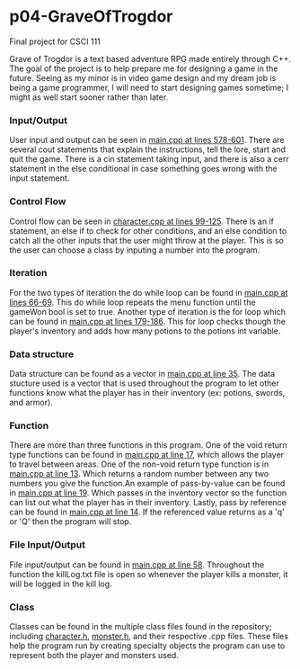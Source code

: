 # p04-GraveOfTrogdor
Final project for CSCI 111

  Grave of Trogdor is a text based adventure RPG made entirely through C++. The goal of
the project is to help prepare me for designing a game in the future. Seeing as my minor 
is in video game design and my dream job is being a game programmer, I will need to start
designing games sometime; I might as well start sooner rather than later.

### Input/Output

  User input and output can be seen in [main.cpp at lines 578-601](/main.cpp). 
There are several cout statements that explain the instructions, tell the lore, start and
quit the game. There is a cin statement taking input, and there is also a cerr statement 
in the else conditional in case something goes wrong with the input statement.

### Control Flow

  Control flow can be seen in [character.cpp at lines 99-125](/character.cpp). There
is an if statement, an else if to check for other conditions, and an else condition to
catch all the other inputs that the user might throw at the player. This is so the user
can choose a class by inputing a number into the program.

### Iteration

  For the two types of iteration the do while loop can be found in [main.cpp at lines 66-69](/main.cpp).
This do while loop repeats the menu function until the gameWon bool is set to true. 
Another type of iteration is the for loop which can be found in [main.cpp at lines 179-186](/main.cpp).
This for loop checks though the player's inventory and adds how many potions to the potions
int variable.

### Data structure

  Data structure can be found as a vector in [main.cpp at line 35](/main.cpp).
The data stucture used is a vector that is used throughout the program to let other
functions know what the player has in their inventory (ex: potions, swords, and armor).

### Function

  There are more than three functions in this program. One of the void return type functions
can be found in [main.cpp at line 17](/main.cpp), which allows the player to
travel between areas. One of the non-void return type function is in [main.cpp at line 13](/main.cpp). 
Which returns a random number between any two numbers you give the function.An example of 
pass-by-value can be found in [main.cpp at line 19](/main.cpp). Which passes
in the inventory vector so the function can list out what the player has in their inventory.
Lastly, pass by reference can be found in [main.cpp at line 14](/main.cpp). If the
referenced value returns as a 'q' or 'Q' then the program will stop. 

### File Input/Output

  File input/output can be found in [main.cpp at line 58](/main.cpp). Throughout the 
function the killLog.txt file is open so whenever the player kills a monster, it will be
logged in the kill log.

### Class

  Classes can be found in the multiple class files found in the repository; including
[character.h](/character.h), [monster.h](/monster.h), and their respective .cpp files.
These files help the program run by creating specialty objects the program can use to 
represent both the player and monsters used.
